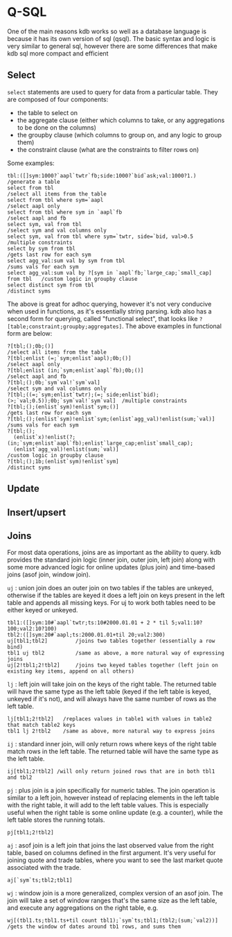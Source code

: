 # Q-SQL

One of the main reasons kdb works so well as a database language is because it has its own version of sql (qsql).  The basic syntax and logic is very similar to general sql, however there are some differences that make kdb sql more compact and efficient

## Select
`select` statements are used to query for data from a particular table.  They are composed of four components:
- the table to select on
- the aggregate clause (either which columns to take, or any aggregations to be done on the columns)
- the groupby clause (which columns to group on, and any logic to group them)
- the constraint clause (what are the constraints to filter rows on)

Some examples:
```
tbl:([]sym:1000?`aapl`twtr`fb;side:1000?`bid`ask;val:1000?1.)                 /generate a table
select from tbl                                                               /select all items from the table
select from tbl where sym=`aapl                                               /select aapl only
select from tbl where sym in `aapl`fb                                         /select aapl and fb
select sym, val from tbl                                                      /select sym and val columns only
select sym, val from tbl where sym=`twtr, side=`bid, val>0.5                  /multiple constraints
select by sym from tbl                                                        /gets last row for each sym
select agg_val:sum val by sym from tbl                                        /sums vals for each sym
select agg_val:sum val by ?[sym in `aapl`fb;`large_cap;`small_cap] from tbl   /custom logic in groupby clause
select distinct sym from tbl                                                  /distinct syms
```

The above is great for adhoc querying, however it's not very conducive when used in functions, as it's essentially string parsing.  kdb also has a second form for querying, called "functional select", that looks like `?[table;constraint;groupby;aggregates]`.  The above examples in functional form are below:
```
?[tbl;();0b;()]                                                                       /select all items from the table
?[tbl;enlist (=;`sym;enlist`aapl);0b;()]                                              /select aapl only
?[tbl;enlist (in;`sym;enlist`aapl`fb);0b;()]                                          /select aapl and fb
?[tbl;();0b;`sym`val!`sym`val]                                                        /select sym and val columns only
?[tbl;((=;`sym;enlist`twtr);(=;`side;enlist`bid);(>;`val;0.5));0b;`sym`val!`sym`val]  /multiple constraints
?[tbl;();(enlist`sym)!enlist`sym;()]                                                  /gets last row for each sym
?[tbl;();(enlist`sym)!enlist`sym;(enlist`agg_val)!enlist(sum;`val)]                   /sums vals for each sym
?[tbl;();
  (enlist`x)!enlist(?;(in;`sym;enlist`aapl`fb);enlist`large_cap;enlist`small_cap);
  (enlist`agg_val)!enlist(sum;`val)]                                                  /custom logic in groupby clause
?[tbl;();1b;(enlist`sym)!enlist`sym]                                                  /distinct syms
```

## Update


## Insert/upsert


## Joins
For most data operations, joins are as important as the ability to query.  kdb provides the standard join logic (inner join, outer join, left join) along with some more advanced logic for online updates (plus join) and time-based joins (asof join, window join).

`uj`
: union join does an outer join on two tables if the tables are unkeyed, otherwise if the tables are keyed it does a left join on keys present in the left table and appends all missing keys.  For uj to work both tables need to be either keyed or unkeyed.
```
tbl1:([]sym:10#`aapl`twtr;ts:10#2000.01.01 + 2 * til 5;val1:10?100;val2:10?100)
tbl2:([]sym:20#`aapl;ts:2000.01.01+til 20;val2:300)
uj[tbl1;tbl2]         /joins two tables together (essentially a row bind)
tbl1 uj tbl2          /same as above, a more natural way of expressing joins
uj[2!tbl1;2!tbl2]     /joins two keyed tables together (left join on existing key items, append on all others)
```

`lj`
: left join will take join on the keys of the right table.  The returned table will have the same type as the left table (keyed if the left table is keyed, unkeyed if it's not), and will always have the same number of rows as the left table.
```
lj[tbl1;2!tbl2]   /replaces values in table1 with values in table2 that match table2 keys
tbl1 lj 2!tbl2    /same as above, more natural way to express joins
```

`ij`
: standard inner join, will only return rows where keys of the right table match rows in the left table.  The returned table will have the same type as the left table.
```
ij[tbl1;2!tbl2] /will only return joined rows that are in both tbl1 and tbl2
```

`pj`
: plus join is a join specifically for numeric tables.  The join operation is similar to a left join, however instead of replacing elements in the left table with the right table, it will add to the left table values.  This is especially useful when the right table is some online update (e.g. a counter), while the left table stores the running totals.
```
pj[tbl1;2!tbl2]
```

`aj`
: asof join is a left join that joins the last observed value from the right table, based on columns defined in the first argument.  It's very useful for joining quote and trade tables, where you want to see the last market quote associated with the trade.
```
aj[`sym`ts;tbl2;tbl1]
```

`wj`
: window join is a more generalized, complex version of an asof join.  The join will take a set of window ranges that's the same size as the left table, and execute any aggregations on the right table, e.g.
```
wj[(tbl1.ts;tbl1.ts+til count tbl1);`sym`ts;tbl1;(tbl2;(sum;`val2))]  /gets the window of dates around tb1 rows, and sums them
```



